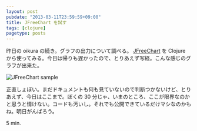 ```yaml
---
layout: post
pubdate: "2013-03-11T23:59:59+09:00"
title: JFreeChart を試す
tags: [clojure]
pagetype: posts
---
```

昨日の oikura の続き。グラフの出力について調べる。 [JFreeChart][jfreechart] を Clojure から使ってみる。今日は帰りも遅かったので、とりあえず写経。こんな感じのグラフが出来た。

![JFreeChart sample](http://gyazo.com/a80d323de5c58bdc07855ed67a785c14.png)

正直しょぼい。まだドキュメントも何も見ていないので判断つかないけど、とりあえず、今日はここまで。ぼくの 30 分じゃ、いまのところ、ここが限界なのかと思うと情けない。コードも汚いし。それでも公開できているだけマシなのかもね。明日がんばろう。

5 min.

[jfreechart]: http://www.jfree.org/jfreechart/

